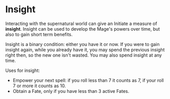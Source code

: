 # Insight

Interacting with the supernatural world can give an Initiate a measure of __insight__. Insight can be used to develop the Mage's powers over time, but also to gain short term benefits. 

Insight is a binary condition: either you have it or now. If you were to gain insight again, while you already have it, you may spend the previous insight right then, so the new one isn't wasted. You may also spend insight at any time. 

Uses for insight:
  * Empower your next spell: if you roll less than 7 it counts as 7, if your roll 7 or more it counts as 10.
  * Obtain a Fate, only if you have less than 3 active Fates.
